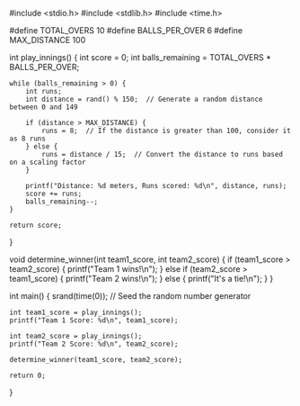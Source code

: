 #include <stdio.h>
#include <stdlib.h>
#include <time.h>

#define TOTAL_OVERS 10
#define BALLS_PER_OVER 6
#define MAX_DISTANCE 100

int play_innings() {
    int score = 0;
    int balls_remaining = TOTAL_OVERS * BALLS_PER_OVER;

    while (balls_remaining > 0) {
        int runs;
        int distance = rand() % 150;  // Generate a random distance between 0 and 149

        if (distance > MAX_DISTANCE) {
            runs = 8;  // If the distance is greater than 100, consider it as 8 runs
        } else {
            runs = distance / 15;  // Convert the distance to runs based on a scaling factor
        }

        printf("Distance: %d meters, Runs scored: %d\n", distance, runs);
        score += runs;
        balls_remaining--;
    }

    return score;
}

void determine_winner(int team1_score, int team2_score) {
    if (team1_score > team2_score) {
        printf("Team 1 wins!\n");
    } else if (team2_score > team1_score) {
        printf("Team 2 wins!\n");
    } else {
        printf("It's a tie!\n");
    }
}

int main() {
    srand(time(0));  // Seed the random number generator

    int team1_score = play_innings();
    printf("Team 1 Score: %d\n", team1_score);

    int team2_score = play_innings();
    printf("Team 2 Score: %d\n", team2_score);

    determine_winner(team1_score, team2_score);

    return 0;
}

